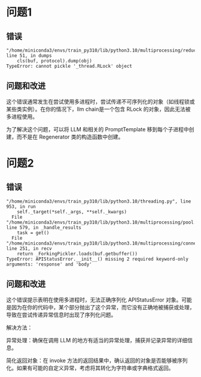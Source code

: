 # 问题1
## 错误

```text
"/home/miniconda3/envs/train_py310/lib/python3.10/multiprocessing/reduction.py", line 51, in dumps
    cls(buf, protocol).dump(obj)
TypeError: cannot pickle '_thread.RLock' object
```

## 问题和改进

这个错误通常发生在尝试使用多进程时，尝试传递不可序列化的对象（如线程锁或某些类实例）。在你的情况下，llm chain是一个包含 RLock 的对象，因此无法被多进程使用。

为了解决这个问题，可以将 LLM 和相关的 PromptTemplate 移到每个子进程中创建，而不是在 Regenerator 类的构造函数中创建。

# 问题2
## 错误

```text
"/home/miniconda3/envs/train_py310/lib/python3.10/threading.py", line 953, in run
    self._target(*self._args, **self._kwargs)
  File "/home/miniconda3/envs/train_py310/lib/python3.10/multiprocessing/pool.py", line 579, in _handle_results
    task = get()
  File "/home/miniconda3/envs/train_py310/lib/python3.10/multiprocessing/connection.py", line 251, in recv
    return _ForkingPickler.loads(buf.getbuffer())
TypeError: APIStatusError.__init__() missing 2 required keyword-only arguments: 'response' and 'body'
```

## 问题和改进

这个错误提示表明在使用多进程时，无法正确序列化 APIStatusError 对象。可能是因为在你的代码中，某个部分抛出了这个异常，而它没有正确地被捕获或处理，导致在尝试传递异常信息时出现了序列化问题。

解决方法：

异常处理：确保在调用 LLM 的地方有适当的异常处理，捕获并记录异常的详细信息。

简化返回对象：在 invoke 方法的返回结果中，确认返回的对象是否能够被序列化。如果有可能的自定义异常，考虑将其转化为字符串或字典格式返回。